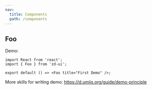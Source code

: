 ```yaml
---
nav:
  title: Components
  path: /components
---
```


## Foo

Demo:

```tsx
import React from 'react';
import { Foo } from 'zd-ui';

export default () => <Foo title="First Demo" />;
```

More skills for writing demo: https://d.umijs.org/guide/demo-principle
